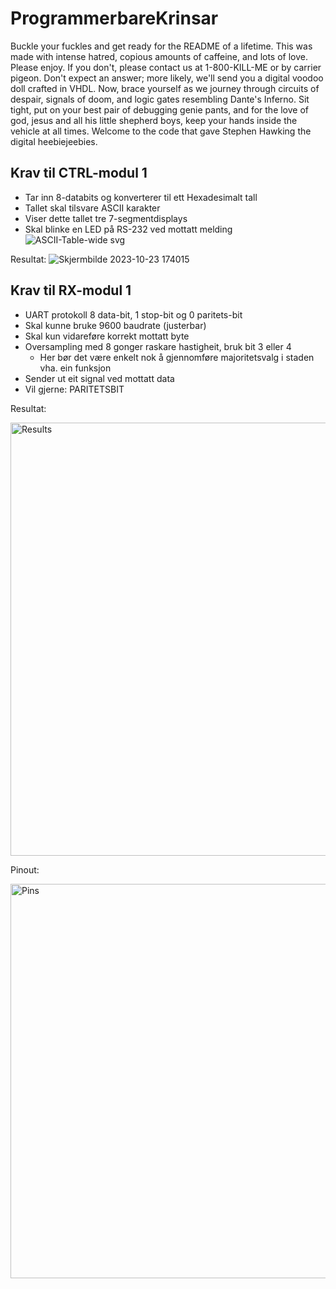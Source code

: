 # ProgrammerbareKrinsar

Buckle your fuckles and get ready for the README of a lifetime. This was made with intense hatred, copious amounts of caffeine, and lots of love. Please enjoy. If you don't, please contact us at 1-800-KILL-ME or by carrier pigeon. Don't expect an answer; more likely, we'll send you a digital voodoo doll crafted in VHDL. Now, brace yourself as we journey through circuits of despair, signals of doom, and logic gates resembling Dante's Inferno. Sit tight, put on your best pair of debugging genie pants, and for the love of god, jesus and all his little shepherd boys, keep your hands inside the vehicle at all times. Welcome to the code that gave Stephen Hawking the digital heebiejeebies.

## Krav til CTRL-modul 1
- Tar inn 8-databits og konverterer til ett Hexadesimalt tall
- Tallet skal tilsvare ASCII karakter
- Viser dette tallet tre 7-segmentdisplays
- Skal blinke en LED på RS-232 ved mottatt melding
![ASCII-Table-wide svg](https://github.com/Jawny-E/ProgrammerbareKrinsar/assets/94108006/f68f5f9c-886a-44af-b687-88f2303978a9)

Resultat: 
![Skjermbilde 2023-10-23 174015](https://github.com/Jawny-E/ProgrammerbareKrinsar/assets/94108006/71760a93-11c5-45e7-8342-b9c92ca81c6e)

## Krav til RX-modul 1
- UART protokoll 8 data-bit, 1 stop-bit og 0 paritets-bit
- Skal kunne bruke 9600 baudrate (justerbar)
- Skal kun vidareføre korrekt mottatt byte
- Oversampling med 8 gonger raskare hastigheit, bruk bit 3 eller 4
  - Her bør det være enkelt nok å gjennomføre majoritetsvalg i staden vha. ein funksjon
- Sender ut eit signal ved mottatt data
- Vil gjerne: PARITETSBIT
 
Resultat:

<img width="693" alt="Results" src="https://github.com/Jawny-E/ProgrammerbareKrinsar/assets/94108006/0ffd3171-0160-40c2-b6b4-ec48f064d0b5">

Pinout:

<img width="631" alt="Pins" src="https://github.com/Jawny-E/ProgrammerbareKrinsar/assets/94108006/9ddb34d5-ad3c-42e1-a3a9-48a55c5920f0">

